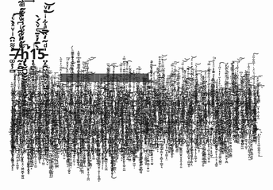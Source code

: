 # ̵̛͚͙̹̻ͯ͌̈̑ͥͮͯ̀ͨ͘͡ͅ7̵̰͓̭̳̫̪ͨͩ̓̊̑ͥ͆ͮ̽ͤ́ͦ̃ͤͦ͛͑̚̚͢͢͞h̡̢̛̬̪̮̮̬͖͚̜̗̰̙̹͖̠͈͖͌̋̒ͮͦ́̾̽̇̐̃ͩ͑͊ͯ̚̚1̣̜̪̞̳͔͙̇̀̅̓̽̄ͨͮ̀́̀͟͜5̵̵̤̦̯͖͔͇͕͔̤̱̖̟̙͖̫̜̣̍ͩ͂̒̏̅ͣ͋ͥͦͮ̕͜͝
>G̸̡͉̙̫̻̺̝͉̣̩͕͍̓͑̈̒̆̀ͅlitchr̸ - █̿̿̿̿̿̿̿̿̿█̿̿̿̿̿̿̿̿█̿̿̿̿̿̿̿█̿̿̿̿̿̿█̿̿̿̿̿█̿̿̿̿█̿̿̿█̿̿█̿█͇█͇͇█͇͇͇█͇͇͇͇█͇͇͇͇͇█͇͇͇͇͇͇█͇͇͇͇͇͇͇█͇͇͇͇͇͇͇͇█͇͇͇͇͇͇͇͇͇


K̷̢̦͔̣̲͕̟̜̬̘͎̟̍̔ͧͦͩ͊ͩͪ̈̃̕͡ͅͅ@̴̨͔̠͍̣̮̙̲̝̥̋ͫ͑̔̉͆̆̃̄͂̑̕n̵̳̗͖̥̹͉̜͕̻͓̠̜͋̈̅̄͐͐ͮ̑̿̀ ̨̛̱͈̣͚̫̳̦̭̭͇̲͓͔̙͆͗̂̅ͫ̓̇̄ͤ͆̄͛ͮ͐͘͜͞ͅͅv̶̸̢̳̳̪͔͈̬̆̈ͮ̌̀̓̓̈́ͥ̏ͫ͒͗̚ͅ1̴̶͇̯̼̲̩̘͔͖͔͗̑̓̃͑̐́͆̊̉͆́ͧ̃͢3̶̨̡̲̘̖̝̥̣͖̤̰̖̗̭̎̓̒̆͋ͯ̋̆͠ͅw̶̨̥̤͕̤̩̦ͧͨ͛̽̄́͆ͥͤ͠ ̵̴̲͍̙̪̞̠͎̩ͦ͌͊͐́͌̉̎̄̓͝ŗ̸̡͚̘͚͈ͩ͆̆ͦ͒̍3̹̠͕͈͙͎̘̠ͮ̾̿͛ͤ͗͒ͫ́͞ͅ5̶̥͔̞̭̤̜̥̺̻̲̭̭͉̘̬̂ͥ̿ͦͥ͛̽͋͢u̸̧̳͈͈̪̣̠͈̍́̔͑̒ͥ͊̽͆͊̓̈̊̑ͧ̓̊̋̀͟͢|̨̥͈̙͇͌ͨ̇̉̀̒̆̊ͯͬͫ̄̌ͣ̽̂̐ͪ̕͞7̨̘̖̮̥̪̈́̾̒͑̄͋ͨ̂͒̀ͣ͆̊̓̚͘͝z̸̨̝̯͚̻̈͗ͯ͒͗ͮ̓̊̇̍ ̧̧͖͉̯̖̬̫͈̦͕̖̱̰̩͚̦̦̖̔̆ͯ̾ͯ̚͜͡d̢͙̗̳̤͎͔̹̱͍͔̺͎̒̿̎̉̍ͦͤͧͨ͠ͅ0̵̷͖̯͓͎̝̪̹̫̮͈̮̼̩̇ͪͣ͛̇̓͛͗ͣ͐̍̒́͂͗̏͂̕͘͜,̸̴͎̬̮̆̏ͮ̐ͮ̈ͤͫ̓̽͑ͪ̅͋͌́̕ ̸̜͓͙͇̥͉̗͉͒̂̊̓ͩ̈́ͦ̓͋ͭ͊̂̓̆́͢͞͝͠ͅW̢̨ͭ̒̔̋͏̯̤͎̣̜͇̯ͅh̷̰͍̰͉̘̯̳̥̥̼͔͔̤͈̰̩͆̓̃̈́̃̕1͎̭̗͉̗͕̥̯̰̭̼̘̃ͯ̇ͣ́͜͡Ç̛̥̻̲̺̝̹̮̗̙̼̱̬͒͆̆̚͟͞h̿ͬ̋̍̄̇̈́ͬ͑͋̐ͬ̌̅͏̱̝̗̫̫̭̥̩̤̮̝̭͙̯̞̥͜ ̸̡̬̪̗̗̣͖̯͖̣̹̹̣̰̋ͯ̏ͯͯͣ̇ͤ͐̚ͅ|̡̠̩̣̠̤̦̼͖̬̗̫̻̹̫͓ͤ̂ͬ͆͋ͯ̍̃̀͝2ͣͦ̂ͫ̿͛̓͊̍ͭ̽̆̽̿͝͡҉̸̵̤̻͇̹͉͚͓͚̙̱͚̰̬̲1̶̷̷̖͍͖͓̩̠̦͚͕͐̎̎̌̓ͪ̆̅̔̀̆͌͊ͥͩ̈̈̿ͯg̱̰̰̫͓̩̘͙̝͊̒̍ͮ̿ͨ̃ͧ͆̾̃̈͋ͩ̄̀̚͡h̡̘̺͖̤͍̰̟̠̮͖̼̐̿̃ͮ̂ͮ̽̎̿ͪ̓́͜͟7̝͙̦̤̘̬͎̖̥̳̤̱̤̹̰͕̫̪͓ͯͩͪ̒̈̍̑͂ͥ̂ͥ͘͠ ͆͗̏̍̈́̃ͫ̔ͥ̃ͦͣ̚҉̷̝̩̱͔̟̜̤̟̺̳̩̹̝̖̯̮͎͖͜(̶̸̬̼͓̗͉̥̻͔͔̝̮͕̗͖͔̣͊̎̏ͣͅ4̴̿͒̈́͊̏̅͆ͨ͏̷̝̞̺̫̯͈̖͙̖̥(̵̺͈̲̯͔̬̤̰ͥ̆̓ͮ͆͋͋̌̽͘͟͜͡]̶̛̝̥̤̮̳͔̹͉͖͚͎̬̺̘̔̏̍͌-̶̢̟͔̣̞͓̤ͮͪͫ̊͛̏̓ͨ̈́͊̋̉̂̈ͦ͊̚̕͢[̛̼̘̺̗̤̦̖̭̣̤͔̰͔̳̝̱̩ͩ̐̅ͣ̓̈́ͮ͑̊͡3̵̧̥̝̯̯͓̌̉̎̔͂̏̐͂̾̋͒̈͌͂̚̚͟z̶̨̮̜̲̦͍͕͔̘ͧ̈́ͧ͋̏͋͐̂̽̿́́͂̊̃̐͒͊͢͜ ̨̛͕͚͔͓͖̌̉̉͂ͪ̉͛̂̾ͬ̏̅͂̿ͫͪ͒ͧ͜͝j̢̥̲͓̥͇̫̱͂ͥ̋̾̆̐̈́̃̌͗ͣ͘o̸̪͈̫̭̹̳̪ͧ̃ͧ̏̊̃ͩ͜͠ǫ̪͔̰̥̠̖̺̤̘ͪͧ̽̑͋̑͗̇͂ͦ͟ ̧͔̖̲̭̤̥̜͇̰͖̗̬̰̠͉̘̥̬̎̐̐ͥ̂͊ͦ͐̾̆ͧ̅ͮ̀|̶̧̗̲̩̹̭̲̪͚̤̺̭̗̒ͣ̇̑̉͌̇̿͋͋͑́̚͝7̢̨̠̲̼̝̝̠̟̖͍̹̭̯͎͐͂̊̌̌ͥͭ͒̇͗̔̀͊ͥ̏ͧ͝͝.̷̿̐ͦͧ̎̋̒͂͂ͣ͂͂̚҉̞͎̲̟͍͙͎̲̹̜ ̴̡͖̹̙̘̙͂ͣͪ̾ͧ̽͠͠I͈͚͖͍͔̤̦̠̟͍͍͖͙̲͉͎͕̪̣̿̽̑́ͨͦͧͣͧͣ̿̚͢͝N̸͓̬͔̳̻̬͕̺̟̳̣̗ͨ̈́̈ͯ͑̂̃̒͋̂ͤ̏̓͛ͯͣ́͝ ̢̖̟̳̳̣ͩͣ̓́̐ͥ̈́̽ͣ͒ͧ́̀͢͝Ļ̸̦̫̼̭̀ͣ̑̐̋̄̏̑ͯ̀̚͞1̵̲͇̤ͩͯ̾̿͋̾͛͘n̤͍̲̦͔̮̺̖̯͓͍̦͙͈̱ͪ̆̿ͨͮͤ̈́ͦ̒͡͞k̴̨̙̫͙̝̪̺̭͇̙̰̗͚͚͔̜̥̓̈͗̃ͨͣ͗͂͒͂̐̄̌͗̿́͘͞ ̰͖̱̮͙̝̣̫̍ͬ͊̅ͦ̀͆̐͗ͩ̎̾̔ͦͣ̀͋ͦ̕͘@͇̜̗̦̯̮̝̦͇͉͒̌́ͧ͒̒̔̆ͭ̓͗ͮ̋͑́͘͡ͅn̸̷̨̨̨̗̩͇̻̝̜̜͓̺͒̅ͥ̇3̵̛͇͖̼̰̝͓͕͓̦͕̼͕́̽̄ͯ͌̌̑̉ͧ̐͊̑̔̐̓ͮ̕̕ͅͅ3̴̵̡͓̺̺͇̠̲̐̂̅ͦ͆ͣ̓ͫ͆ͭͭ̏͋̔͊̚ ̒ͣͦ͛̌̇̉̈́ͪ̃̈́̅͑̎ͬ͊̚͞͏̗̭̹͙̤̬̻̹̻̙͓͈͇̖̦͈ͅ5̢̛̥̳͕͓̰̻̮̠̹̳̤̰̰̜̼̆̍̓̌͐̏ͤͣ̽̋ͥ̒̍̆̾̇ͩ̕͝͠3̛̩͉̲̮̻̻͖̟͉̿̓̑ͤ͌͊͆ͪͦ͆͜3̵̢̗̞͉͍̻̥͎͍̋̒̏͒̒̀ͯ̑̄̋͐͂̀,̧̯̰͖͈̥̜͉̞͖͔̬̜̰̩̓̑̍̔̆̉̑̀̑̀ ̶̢͔̳̪͎͈̰̟̿̍̈́ͪ̓̒̊͌͂̈̈́̋̾̚̚͢͞ͅa̯̣̟̟̻̜̭̘̙̤̪̦̼̪̖̘̥̙̐̈̃̀͘͘͜͟ͅL̴̵̡͇͚̼̘̩̮̟̼͎͇̰̘̘̭̪̜̹͐́̌̀̂ͧ͒͗ͭͪ̈́ͥͭ̅̎͋͂ͣ͠L̘̬̳̳̾͂͂̆̌ͤ̆͒͞͞ ̮̩̣̝̯̩͙̱͈̭͉͇̲̲̗͚̖̝̍ͦ͐͋͆̆ͪ͋̃̀͘͜ͅb̸̛̬͎̺̲͎͚̱̘͇̥̹͖͇͓̭͙͑͂̾̔̽̔̓̎̀ͮͣ̾̐ͥ̀̚̕͟|̶̨͛̎͆̌͂̾ͣͦ͘҉̠̙͓̻̬͖͎̬̰̞̻̩̺͇0̛͋ͪ̊ͬ̓̑ͣ͌̊̚̕͜͏̩͕̙̝0̡͚̱̟̦̩̪̗̘͉̺̼͈̫ͨ͊̽̇͒ͨͫͪ̃̊̿̂̋ͦ͘͜ ̴̖̩͈͓̅͛ͭͤ̽̑̆̑̎̚͘͜v̵͗͒̊̑ͨͣ̀̈́͒̅͐̕͠͏̪̻͖̬̗̝̠v̶̡̨̤̘̝͓̞̜͔͍ͩͩ̊ͨ̓̍͐ͩ̎͒͑ͤ̉ͯͤͭ̈͜͢0̵̛͖̯͚͔̼̫̩̞̏͌̎̐̂̀͐̐̊̃̾̾ͭ̈ͬͫ̒͘͞ȑ̢̋ͤ̎̒ͪͨͧ̑̀̏̿ͧͨ͒̋̒̔̚͡҉͔͔̦̬̖̙̩̞̮̳̱̝̞̟̠͈̦̠̺x̴͖̹̘̹͔̰̝̝̱̮̭̗̖͉̣͚̦ͯͯͭ́͗ͮ͋ͯ͗͑ͫ̓̉̋͝͞ ̏̽͗̓̽ͫͨͫ̊̅ͬ̇̄̎͌̈́̌ͦ͆҉̴͕̼̲̥̫̹̝͇̪̘͜͠p̎̋̉͑͊̑͌̓ͩ͌͒́͏͎͙̘̪̞̪͈͚͖͕̭̺͕̗̩̤̕͞@̷̨͎̠͚̮̙̪̲̱̤̪̪͖͔̩͐̌ͧͥͅR̀͆̐̊͋̊̌́͜͠҉̹̖̞̩̱̬͔̲̠̟̫͘ͅt̡̧̛̞̦̝͓͇͖̳̼̄͌͐͢͞ͅi̵̶̘̭̬͙̻̋́͛̒̄͋ͦ͆ͧ͊̅͋̚͠ç̡̣̪̪̦͚͕̹̫̦͖̝͍͛͊̓̍̄̉̑͊̍͐͝U̶͍͎̳͎̰̺̺̱̳̬͗͌̄̇͘ļ̵̖͓̬̟̞̥͓͕̲̣̘͎̜̰̦̲̤͊̋͌̓ͯͧ͒̚̕͞ͅA͇̤̙̝̐ͮ͊ͣ͂͌̀͌͆͐̅͗̾̈͐́͝Ṛ̢͉̣̺͉͉͇̝̗̖̦̭̤͌ͪ̓ͦ̆͌͗ͬ͑̕̕ ̸̣̲͖͕̭̔̊̆ͪ̑ͫͦͭ̏́̾̎͂ͪ͠͝1̸̸̻̫̞̟̤̦ͪ̔̾͢͞5̂̉́̈͜͏̠̯̬̻.͊ͣͪ̈́͋̿̐̏̀̚͏̮̬̬̻̯̠̼͙̫̯̺̻ ̦̝̘̰̩̪̳͈̻̻̰̜̣ͯ͌̉ͮ̓̑̓͂ͯ͋̌̊͘͜͜͢0̼̙̰̝̘̬͇͕̬͙̫̩̤̗̬͎͑ͫͥ̒̉̐̽̂͟͝ͅn̶̨̢̧̡͚̘͙̬̞͚̤̱̟̞͍̬̟̦ͦ̽͂ͣ͒̂̇ ̸̰̲̯͓̠̃ͤ̒ͮ͑͋̉̉̇͊̽̈́̈̋ͥ̄̌̌͐͡͞͞(̡̢̲͔̬̙̯̺͇̰͈̜͇̠͈̭̮ͩ͛͌̇̔ͬ͒̔̅ͬ̋̿̿͑̑ͦ́̚͘͠ͅͅͅ1̵̧̧̠̱͓͉̠̫̦͉̩͍̘͈̝͍͔̿ͧͬ̄̓̃̿͂͗ͣ͗̚f̨̡̯̦̦̞͉̲̰̤͓̙̖̗͉̣͙̝̪͚͗̄̃̊͑̎͗̚̕͡ ͗̋̑ͬͤ͂͆̐̄͏҉̶̖̝͍̗͖̩̫̲̞͚̱p̜̰̞͖̘̥̬̲̟͇̩̙̠̩̖̜̞̗̄̐̃͂̄ͣ̿̿ͨͪͬ͠ͅ4̴̩͇̗̩͉̘̱̱͓̙̺̦̥̹͈͚͒ͤ͊ͬͤͩ͑ͫ̓̉ͧ̑ͫͮ̓̑́̕ͅ9̸̧̨̳̬̥̻̹͈͊̊ͦ̓̋ͨ̇̌̊ͯ̃̇̌̃̈́ͪ́3ͣ̾̈́͑̂̀̅̄̋ͩ̀͘͏̪̙̬͍̙̭͖ ̵̵̵̮̯̞̮͈̲̲͉̼̈́ͭ͑͐̔́5͎̩̦̣͓͍̬̱͙̦̞͍̱̊ͫ̌̌͑͛̍́͋̌̊̌ͦͩ̀͟ͅͅ3̵̸̵̸̗̲̞̘͇̝̖̖͈͍͙͓̱͚̮̬̳̻̒̽̐ͮͦͣͤ̈́ͬ̚̕ͅ4̨̗͍̻͍̈́́ͩ͊̎̂̿̾̿̃ͩ̈͋͌̀̒̃͂͜͢͜|̸̨̳̮̭̞̯̱̺̘̥͚͈ͮͮ͐ͦ̃̎͋͘2̴̸ͮͦ̿͛̉ͣ̅̋̑ͮͣͮ͂ͫ͟҉̞̬͍͍͈̠̤̗̭̝̗c̴̶̸̨̘̪̜̹͍ͧ̅̅̎̿͋̎̎̑͂̈́ͬ͒ḩ̶̵̙̼̫̣͕̮̲̯ͯ̋̒̏ͫ́͂͌ͦͬ̈́̽̎̀ ̸̢̧͙̩̖͇͉̖͕̞̗̖͎̹̪̻̟̖͎̊̊͆̇͒̑̂̔͑ͪͣͫͧ̋̕3̧̮̪̜̩̰̯̹̹̘͖̘͚ͪͦ̈̈́̉̌ͧ̿̾͊̓̏͌̃̋͑ͮ̿͠͠n̢̤͕̦͕̟̦̯̣͚̯͈̺̹͔͈̼͉̗̔̒̌̏̈̉͆ͪͦ̒̏ͪͭ͆ͯ͢͢͡4̶̯̼̟͚͈̯̭̟̺͐̊͐̄͞ͅḃ̒̌̚͏͇̟̝̬̰̙̯̩̩̹͔͜͟|̥͈̰͕͓̘͙̣̤̤̟̦̭̹͒̾͆ͯ̏ͥ̈́̔̅͂͘͝3̴̧̨̯̪̼͊ͫ͛ͮͯ͂̉ͭ̍͂͋ͦͬ̔̓̇͋͘͢ͅd̶̨̟͉͍̗̦̘̥̅̿ͮ̎͒̉̌́̚ͅ,̱͍̪̪̹̳͔̃̾̔̑ͣ͂̇̆͑ͨ̐́̕͢͟.̧͇̪̘̩̙͍̻͇̤̥̞̓̍̾ͯ̑̀ͧ͗̔͐ͫ͑̈́̂͛́͝ͅ ̴̢͉͕̗̹͚̩̗̟ͯͩͧ̈́ͪ̀͜͢͞ͅC̸͓̦̻̱͕̫̯͖̻͓̰̐̉̃̓ͫ̆̌̃͗ͦ͆͘ͅ4̀͐ͩͯͫ͠͏̧̘̗̮̖̬̗̙̤͍̟̮͈͜n̎̃ͬ̈͒̉̌ͣͦ̒̒́̎͐ͥ̿̓҉̧̼̯̻̹͖͇̯̼̕͘ ̵̡̿͆ͤͧͪ́̈́̓̈ͣ͏̟͔͕̘̯̝̲̥͖̺͈͎̜͙͍͘p̝̝̰̳̠̥̭̖̟̫̰̙̠̟͎̗̳̏͂ͥ͑̔̓͞͠4̰̫̫̘̘͕̤͙͔̠ͫ͂̓ͣ̈̎̍̓̍̀͠g̡̃ͥ̾͗̊͐ͫ̄̊̐͊̓͌̏͗̃̀̀̈́҉̶͏̜̭̙̻̥͔̺̳͙̲͎̟̼̭̤3̸̷̧͖̫̻̝͓̥͖͙͍͔̤͚̫̟͚͆͑̆̃̃̿̊̒͆̅ͩ́ ̧̌̀̂̀̆̏ͫ͆͊͋̂̆́ͤ̿ͥͬ̈́͏̩͓̮̙̳͎̜̮̣̤̟̹ͅͅr̸̶͉͖͖̝̣͓̲͍̦͍͈̥͇̭̎͛͐̿̐̑ͭͪ͟͜͢3̷̨̙͖̠̪͖̹͇͙̙̲̭͚͉̙̖ͩ̋ͩͭͧ̏͗̓̆̄̃ͬ͛͟ͅ5̴̢̛̳͎̖̫̝̾͐ͤ̾͑ͬ̒͑͒́́͂ͧ̊ͬ̎u̷̪̬̲͎̳͉̮̣͎̰͉̞̝̩ͮͤ́̌̾̉̑͋ͮͧͮ͟͞͠͠|̶̢̥̪̻̙͓̝̝̠̟̗̖͉͍̞̭̬ͥ̍ͧ̐̓̋ͫͣ͟7̺͙̹̝̤̩̮͔̰͂̐̉́͛̓́ͥ̐ͮ̕͟͢ͅ ͓͉̬͙͆ͨͣͥ̇͊ͫͣ̿̿̑̚̚̕@̶̡̣͖͙̺͈̤̹̹̦͆͐ͯͤ̿̂͑̈́͂̆̏̔̌̚̕̕͟$̵̶͈͎͓͓̻̮͙͈̙ͩ̾̌̅̎͋̊͗ͪ́́,̸̵̱̝͓̞̤̜̩̺͙̝ͦ̿̄̍̍̕ ͯͥ͗ͮ̽ͩ̄ͮ͌̂̃ͫ̄̔͏̩̺̤͈̝̟̰͎̙̻̘̜͕͍͔͜͝ḩ̫̺̩̞̀̈ͦ̈ͩ́̂̅͌̓͛͆̅̇͆ͫ̀̚͞͝4̴̩̼̼̙͊̒̍͒̕͢Ḑ̦͇̦̘̩̥̫̭̩͍͉̃̐̇ͮ̉ͥͨ͋̋̑ͣ̍ͫͤͯ̀ ̝̪̭͔̤̫̬̾͒̈́ͩ̍͋͂́̀ͬ̒̒ͧ̓ͬͭ̊͝͞ͅͅF̶ͣͨ͑̐ͭͥ̌̽̿҉̡̛̪̥͓͈̲͕͔̜̼̻̜͙͖̥͔1̴̸̧̧̛̱̲̙͎̮̬͈͕̲̪̲̫͙̹͍͇̹̑̌̓̿ͅͅN̈́ͥ͋ͮ̇ͦ̊̿̓̀̽̆̅҉҉͓̠̮̣̪̤̙͕̪͎̹͉̦̜̳̰͜ͅD͛ͬ͗̉͏̛̤̼̯̦̼̙̱̱̦̺̥̮̻ ̦͇̝̾͑̅͋̾̿̔̈́͞͝͠f̶̡̭̩̲̥̯̪̻͒͌ͮ̀ͦ̅ͫ̿̈͆1̵̢̛̯̹̖̭̪̭̮ͥͥ̅ͥ͛͌ͣ̊̾ͧ̀|͉̠̹̠̬͚̰̜̫̜̩̜̤̖͚͇̖̲͊͊̋ͭ̔̊̊ͦ͌̌̏̎́̚̕͠3ͩ͗̓̓̈ͪͪ̉̀́҉҉̨̗̪͓̠̣͖ͅz̶̨̡̭͉͕ͭ̑̿̃̓ͬ̍̽̔̓̀ͧ͋̄ͅ ͣͣ̓͐̉̈́͒̉ͬ̋̈́ͯ̄̽̍ͧͪ̀͏̳͇̫̰̟̭̖̳͕͖͔̯̜͙̻́ͅ@̸̨̢̗̮̰̝͓͕͈̗̩̝ͪ̃̌̍ͬ̈ͬͩͨͥ̂͛̀́̋ͦ͜͟$ͥ̈͂̇̔̈́͆ͦ̆̿ͨͭ̂͌̔͘͏̶̛̯͖̠̰̳̼͙͓̲͙̪̰͎̦͕͓̩,̴̧͕͎͉̙̞̙̅ͭ̍̀͆ͥ͒̚͘ ͪ́ͯ̿̊ͤ̊ͬ͐ͩ͏̰̩͙̗͕͔͔̀͡ͅ1̧͕̫̫̣̙̱͈͈͕̮̻̺͇̬͕͇̠͍ͩ̓̏͑̆͗̂ͫ̌̈́͂ͥ̽̾̚̕͢͞ͅi̫̖͈̘̻̣͔̘̫̖̲ͬͬͨͦ̑ͪ̅́N̶̷̵̹̝͈̟̭̠̲̠͚͇̙͔̪̠ͮͭ̍̑̋̚ͅx̷̨̗̰̞̙͎̞̮̹̪̜͚̌ͮ̉ͦͬ̀ͅ ̡̨̛̣̘͇̯̭̯̯̘̝͓͉̫̗͓͎̼̽̂̀̇̅̎̽̏͐̿ͪ̑̂̿͒͢͝q̶̴̧̢̡͓̙̰̝͍̹͚̝̤̼͔̿͒ͦ̇ͬ̋̍̚u̸̶̢̬̖̹̭̫̲̞̰̍̅ͮ̆ͤͭͭ̔́̋ͯ̽̀ͩ̓͊́͊͟͞3̵̡̢̖̘̠̗̘͙̖̬̎ͮ̆͆̋͑ͮͣ̓̍͆̓̂ͩ̎̋͆̒ͯ͟r̴̛͔̤͕͕͉̰͓̫ͥ̄̔̒ͭ́̋ͭͮ̿ͩͯ͊̄̎̐̚̚͜͝ͅͅy̧̰͚͈̺͙͈̗̬̼̖̓͋̆ͯ͞ ̼̩̱͔̤̫̮͍̝̤̾ͬͪ̉̂̎̂͂̓͒̅ͩͦͩ̚͜7̷̤̮̩̦͚͙͉̤͇͍͖̱͈̯̜̜̬͎̠̈́̿̾̏͌̐̑͜͜3͚͚̟̫̯̠͔̜̻̥͉͔̙͉͈̑͂̾̀͗͜͡ḧ́̓͋̒̏̎̑̌͠͏̭̹̝̩̱̗͎͓ ̴̐͐ͦͨ̆̽̐̀͏̶̥̞̩̠̣0̡̻̻̣̩͍̤͉̬͙̜̫̔̾ͫ̓̿́n̿͂ͮͯͧͧ͝҉̲̪͖̲̜̖̟̻̹̳͙̠̩̫.̵̷̵̢͔̹̭͍̜̥̭̭̥͇͈̖̈ͣ͒̈̊̐̏͐ͦ̋͗ͥ̅̈́͗̽͛̃
̢̛͈̤̥̳̭̙̻̘͎̞͚͉̙̟̲̦͔̟ͭ̋ͥ̑
̶̝͈͇̮̫̝͍̱̣̼̳̲̱̯ͥ̌̔ͥ̒͊̀ͭ͡ͅU̾͑̍̽̓̋͛ͣͪ͛̿̾ͮ̾͂̚͏҉̦̰̻̘͇̭͕̖̣ͅ5̸̢̯̗̺̤̓̂̐ͯ͂̂̇̌̈ͩ̈̓͆ͯ̉̎̓̂ͅ ̓̄̽ͫͦ̆ͫͩ͗ͤͨ́͏̨̫̲̬͙̤̯͍̺̹̹Ḩ̴̼͎̟̪̳̗̣̩̻̙̻̜̻͉̥͗̾̑̂̿̈́ͧ̚̕͡È̸̡̠̳̮͇ͯͮ͑̽̒̔̂͆ͨ̾̾̚̚Ļ̶̸̷͙͕͍̪̰̹͎̖͙̠͇̱̪͙͇͆͋̇̐͗͆͞p̭̪͓̻͕̙̲͓̯͖̭͍̓̃ͧ̓̏̊̈́ͯͧͩͨ͗̈́̕ͅ ̵̵͙̲̮̥̟̭͗ͭ͑̽̍ͥ̃͛͂F̨̯̭̰͖̜͇͎͈̤̥̥̬͋́̆̃̆ͪ̄͗ͩͨ̎́ͪ̆̌̿̑́1̷̲̼̠̻̫̮̹̜̜̠̣̤̎ͬͪ̔̆̎̓ͨ̈̋ͪ͗̏ͦͥ͞N̗̮͓͉̪̫̯͕̻̦̥̍ͧ̑̾̌ͪ͒͋̈ͨ̓̇ͧ̊͂́̚͘͠D̡̢̰̫̫̱̑͒̓ͫ͋ͪͤ̃̔̊ͪ̽̽ ͪ̈ͫ͗̌ͣ̉̽ͤ́ͨ͠͏̷̵̞͇̬̦̱͡ͅ|̶̨̛͇̫̰̦̳̣͈̝̇͛̿ͭ̃ͧͪͥ͋̆ͪͅͅ-̡̛̮͓͇̤̪͈̎ͥͥ̄̎̄̃͛̀͡͠|̷̻̬̦̰̪͇͎͈͔̟̙͖̯̣̀̾̾̑͊̊̐̍̌ͪ̓̾͋̐̔̑̆̊̕@ͦͪ͗͂̏̐́ͣ̋ͣ̀̄͑͌̆ͥ̂́͏̡͍̼͖̼̲̰̱̰̪̝̤͎͎̩͇̠͘v̨̢̥͈͛͆ͩ̏̒ͫ͋͌ͦ̂̒͑̓ͭ̕ͅͅ3̈͂̀̈́͏̡̙̭͖̦̠͇̱̞̙̗͓͇̜͉͔͎̤͢͢͟ͅ ̵̢̟̖̬̩͕̤̳̩̯͓͈͈͓̲͈ͫ̎̂̋̏͂ͫ́̔ͨͧ̒̚̕͟͡ͅj̵̡̢͍͎͈̣̟͖̻̞̈̋̑̎̇͋̇̐̄̔̆̋͟͝ͅo̢͆̂̾͗ͫ͌̈́̈́͒͑̚͠҉̨̼͍̩͈̯͇̬̻͉̼̟̗̥͍͔̘͎o̡̼̼͍͖̺̺͍̩̘̮̱̳̽̽̒̂̅ͦ̅̈̐́̆ͬ͌́̚̕,̶̸̜̻̯̹̗̗̳̪̝̜̣̞̖̝͇̭͓̎ͫ̄ͥ̐̇̎̑̔ͮ̏̂̓͡͞ ̛͓̝͇͍͇̰͎̖͉̘̗͔͖͇̝̞̰̻̇̂̆̇̍́͠ȗ̶̧͓͓̗̮̠̩̘̠̟ͦͬ̓̌ͣ̊ͬ͆ͭ̄ͫͥ͟͠5̢͕͇̳̳̞̰̻̤̘̺̠͖̱͎̙̾͗̽ͤ̔ͥ̄͆̏͐͋ͣ̏ͧ̉̿̇͒͡ͅ ̸͊ͣͧ̈́ͥ̆̈́̀͜͝͏̵͇̰̳͙͉̲͉͈͉̟̼̜̖̝̜̣9ͦ͆ͫ͛̄͊̒̎̒ͫͣ̄̔ͬ̅͏̱̹͇͇̳̯̺͈̭͍̣͈̻̘̕3̧̄̋ͣ҉̵̗̝̜͇̹̣͓͉̟̖̼̹̘̪͎͎̗̺̕͠t̨̛̮͇͇̲̞͉̻̱̻̥͕̦̭̹̻͙̅ͭ̏ͣͬ́͢ͅ ̷̡̨̮͕͍̺̮̜̟̗̼͇̲̪͓̥̘͙̼̙̓̐̒̀͋ͬͧ̇ͧ́͝k̸̠͕͕͕̭̪̭̺͖̮̬̳̤̪̱̳̳ͯͪ̑̆̋̄̽̽ͭ̍͑ͪ̈̚n̵͎͉̳̲͈̬̟̅ͨ̃̑͞0̸̼͖̬͔̗͓̺͙̼̟̩̤̦̺͗ͯ͛̓ͬ̿̈́̌̊͂͛͝ͅẁ̨̛̜̘̯͍͎̻̦̓ͧ͋̎̒͢͟ ̸̧̢̧̮͓̹͎̟̦̲̙͖͕̦̫̳̬̟̲͎̜̹͑͆̂̇͑̉̓̏ͪ̽͐ͬ̎̀̚4̶̴̢͕̞̺̲̙̮͖̥͈̠̜̤̺͂̈́ͦ̈́̅̀ͥ͝|̶̶̧̙̳͕̺̜͇̮̰̖̦̜̻͕̤̻̫̞͙̔ͬ̓̽͗͊̌͆ͨͬͯ\̡̫̤͚̉͋̌̀͢ͅ|̐ͦ̇ͤ̆̌̊͌̏̉͒̅͋̑͏̧̻̣̟̘͙̬͍͙̥̳̫̘̫̪d̶̴̗̝̜̬͎̮̦̜͓͔̰͔̻͇̠̖̬̗̤ͩ͒̾̇̀́ ̶̪̹͎͍͖̟̣͖̪̹͉̣̪̳̣ͩͫ͆̈́̈́̐́̐̂͋ͭ͑ͦ̍ͯ͂ͩͩ̀͜5̶̃ͭͬ͋̆̈́̑̏ͫ̓͟͠͝҉̭̖͓̭̮̱̞͔̻͎̤̮̗̯̠͎͍I̡̽ͤ̍̈́̊ͥ̐̒͆̾͒̅ͫ̒ͥ̽͂͏̶̡̳̗̲̣ṯ̢̛̖̘̣̣͚͈̬͓̼̺̰̆́̔ͣ̑ͧ̓̿̆ͯ̌̀̎ͭ̓ͥ̀̀̚ͅ3̨̧͍̫̭̳̦̝̪̝̹̹̹̥͓͙̜̀͛ͭ̈́ͭ̃̈́͆̍̍̆̅̓ͪͫ̊̍͆͘͜͡5̨̧̢̝̣̜͍̜̪̭̬̞̩̊͊͐͑̓̔̒ͦ̃͗ͩ́͋ͨ̀ͯ̀͝.̡̡̪̮̯̼̭̜̣̯ͤ̋ͮ̆̔̂ͥͬ͆̽ͧͤ̈́̄ ̴̧̧̫̩̪͉͖̣̦͔̞̈ͣͥ͊̽ͯ̍̇ͪͣ̉͌̀̌̚̕͟D̢̢̟͖͙̲͎̩͈̝̙̟͍̺̹̗͉̳͙͔̽̉̾͊ͥ̔ͨ̐ͧ̾̑́̀͢4̢͓̲͎͓̦̺̩̣̬͎̖̣͕̪̞̃ͩ̊ͯ̒̂̂̈́͋̌̔͠͠͠ͅ ͎̺͖͙̲̼͉̱͙̪̭̺̦̣̦͔͕ͪͭͪ̓ͯ̍̀͜͠͝(̵̢̀̈́̈̆̒̌́̀͏̯̜̤̗̥̗̲1̸̬̻̮̜̫̦͍̜̥̩̂̅̒͌ͬͣ́͜f̓̔̃̒ͪ̾͆̐̿̄̋ͣ̍̄̃̽̚͏̛͎̗̬͉̠̯̖͚̪͓̪͢ ̶̡̨̢̻̲̻͓̦͓̳͈̻̦̬̭̰͉ͤ̋ͭ͑͆̌̾̅̚͡b̝͕͍̘̠̭̯ͧͣͣͧ͊̕͝|̸̶̛͉̜̥̭̤̲͖͚͙̭̩̓ͣͭ͛͌̎̾̕͟0̨̜̙͉̹̮̥̞̙̳̫̱̜ͯ͊̓ͯͬ̑ͪ̄ͧ̎̀͢0̴̧̳̬͇̪̗̩̣̗̗͙̤͇͕̣͉̏̑͗ͬͤ͌ͤ̏̓̒̐̍̍ͩ͗͜͝ ̵̨̳̭̭͇̙̘̘͚͇̰͚̹̫̉̓̉̎ͯͬͬ͆͐̍ͤͤ͊ͬ́́͜+̴̷̢̫͙͇̥̘̰͔̞̬̱̮̬͓̼̑͒ͯ͊̓ͫ͊͊̽̓̕H̛̎̉̿̌̃̊̈͊̂ͩ̾ͭ̚͏̩͉̰̰̱̤̯͔̺̪͖̜̱@̸̱͖͍͍͚͍̫̺̭͎̮̼̘̱̪̃͂ͨͮͤͥ͌̎ͮ̅̿ͮ̋͆͢T̴̡̞̱̱̠̗͎̯ͩ̿͂̇̉ͩ̀̅̐ͮͣ̅́̚͝ ̡̧̧̲͍̝̲͕͍̼͓̞͇̭͍͙̜̬̳̥͙͐ͬ̈͊ͬͥ͊̅̐͒͘͠5̵̛̺̦̭̣͙̳̘̦͎ͥ̈́͌̔(̠̯̩͈̜͉̭̣͕̯̺̪͈̼͈̻̘̓ͣ̈́̓ͩ͗̂̊͌ͣͭͪ̚͟͢͢͝0̸ͪ̐͛͋̈́̽̅͌̓͑͛ͭ̿̾͏̡̗̙̹̮̯̗͇̫̮̥͈ù̷̶̃ͬ͆̎ͦ̓̋̆̐͆̿͏̷̱͍̤͚̖̦̤͍͍̬͔̺̕7̡̣͖̪̖͍̼̩͎̥̹̙̲͙̞̓͗̂͌ͥ̒̆̃͂̀ş̴̸͍̲̼͈̯͆ͭͣͣ̾ͪ́͠ͅ,̧̙̙̻̖̼̺̼̺́͊ͣ̓̋̎͊̃͌͐̐ͣ́̈́ͣ͋́͘̕͟ͅ ̷̧̱̪̹͎̼̮̻̙̰̗̖̗̯̩̞̃ͩ̀̈́̓͋ͪ̿ͥ͂͋ͤ̇͜ͅͅͅr̡̠̘̦͍̹̥̆͑̇ͣͣ1̵̶͎̰͈̫͕̱̞̩͑ͥ̄̏͆̽̉ͫ͑̆̑͋͠͞ṫ̴̛͈̯̻͖̝̙͈̖ͨͧ̿ͨͪͬ̑ͨ̈̽ͥę̶̵̱̪̤͉̗͐̎̉ͬͧͥͯͩͥ̋͆z̷̦̳͕̖̭̦̬̲̟̅̇ͯ͝ ̨̜̟̖͈͇̗̞͖̬̯̮͔͙͔͗̇̽̇̎͆̅͂̽̊̈́͢͟͡R̸̠͔͎͛͊ͨ͑ͤͯ̿̈͂̃ͧ͂ͦͪͦ̎̚͝e̸̤͖̰̼̙͙̫͉̦̦̯͇̰̠̱͆̆̾̅̆͗̓̄̈͗̈ͭ̅́́̍͋ͮ̈́͜ͅ@̨̛̊̅͊͗̆ͧ͆̄̿̓ͤͥ̋͏̠̜͇͎͚͉̰̗͙̠̲̜͎͝ͅr͎͔̯̜̖̪̩̖̫̯̱̜̲̆ͨ̇̈́͗̎́͡c͋̈͐́ͤ̂ͦ̈ͧͯͣͫ́ͣͥ̐̐͊͘͠͏͚̪̖̥̫̕H͗̉̓ͥ̅̂͗̆͛҉̛͟҉̟̬͉̻͉͚̫͝1ͤ̓̈͌̽̈́ͮ͒͑̚͏̢͖̩͙͍̺́͘ͅN̶̖͍̣̺͙ͬ̆͐ͣ̍ͣͮͧ̌̀ͩ́̉̈ͨͩ͗̍́͢͢͞ģ̾͆ͧ͂̔ͭ͂̽̑ͧ͗ͤ͊ͪ̂͘͏͔͈͙͔̬̞͎̯͎̱̠͓͢͝ ̨̻͚̟̼͎̼̮̪̖͔̘̭̺̞͔̮̅͌̄̃͂͆̏͆ͩ͋̂̑t̎ͯ̏̒͌̇̍̓̃̽͌ͭ̾̇͛̈͘҉̴̵̦̹̙̠͉̭̟̘͇̫̱̩͢ͅ3̙͕̣̳̓̅ͭͦ̎̑̈́͒̏͊͋͒̾͢x̷̧̨̞̪̗̹̖̩͚͎͍̻͙̯͙̭͇͇̀ͤͯͮ͗̆̑̊̃͂̎ͨN̛̜͖̺͈̭͙͇̱̩̞ͤͪ͊̾ͪͬ̓̔ͫ̋ͯ͗́͠͞ͅ0̴̟͚̝̻̮̙̣̤̥͎̱ͫ͋̄ͥ̋̅̈́͐̉͆͗ͦ̀̐́̚͟͠ͅl̷̷̠̮͇̘̠͍̮̪̲̘̙̰̭ͫͤͭͥͣͮ́̂̅̐̕͞0̧̻̘̹̲̰̗̲͈̘̩̲̗̪̭̰͖̈ͭ͆ͣ̚͜ͅ9͆̿̽̀̔͋̊͐͗͂̈́҉͍͎̗͔̮̻͚̗̠̤̳̘̮̘̫̮̜̕3̛͖͙͔̖͓̱̠̘̓̉̽̔̒̿̀̚ͅ3ͦ̔ͩ͊̽͌̓ͤ̕҉̞̭̥̬̲̟̜̮̬̥͚̕,̞̲̬̼̰͓̜̗̤̳͇̬̯̩̔̓͆̏̽̏ͮͩͧ̔̄͌̈̏̀̽ͣ̀̀̕͟͞ͅͅ ̶ͪ͆ͯ͆҉̬͇͍͚̣̥̜͈͜͢͝y̝̞͉̝̼̮͇̲͔̟̍́̌̔̀̕̕0̢͕͎̣̠̣̭̫͇̜̰̿ͭ̓ͩ͘ ̖͔̹̪̗̖̘͍͖̣̜͔͉̗͔̯͍̭̀̃͋͑̽͛ͣͧͧ̀ͮ͑ͯ͐̎̌̂͑͘͘͜͟͞ň̶̡̬̣͖̟̿ͯ͐̈́̀̂ͫ̈̋0̨̛̪̮͎̙͕̞͕̱̮̜͙͍̣̖̘͚̠̲̍̎̽̋̋͐̏̾͊ͭ̐͝͝n̸̡̦͍͚̹̺͔̰̪̪͇̟̘̼̫ͫͧ́ͯ͗ͤ͋̈́̇ͯͬ̊̊̇.̴̵̸̠͙̣̬̗͕̱̇̌͛͑̽̓ͨ̆̀̽̑ͪ͘͠ͅ ̖̮̩͉̪̩̐̇ͭͨ̀́́̕P̸̧̤̭̖̬͖͚̞͖̖͖̣̝͚̦͙̓̔ͥͦ̅͐ͨͪ͐ͨ͋̂̄ͬ̏̔͒̔͑͟͟4̨͓̮͙̫͕̠̮̩̦͇͖͍̭̩̇ͤ͐̓ͫ̋̇͌̑́ͮ̑̔̒ͮ̾̚͢͢͝ḡ̢̲̭̜̭̩̠̣̭̰̞͎͕̩̰̾̍̐̇̈́͌̅̃̑̒̇̆́̀͘͡3ͮ̓͐ͮ҉̴̵̜͕̯͕̞̥͙̳͈̰̖́͡ ̢̉̓̊͂ͭ̋͌ͣ̎ͤͩ͟͞͏͕̳̥̥̘̯͉̠̻̠m͚̦̘̠̟̮̩ͪͣ̓̐̊͑̊ͬ̐̄ͬ́ͩ̓́͢͜0̧̡̘͙̺͇̝͖͎̮̦̪̩͎̠̇̎̏̀ͬ̓̏|̨̡̛̥̭͓̜͇̬̯̫̹͇͕̱̣̙ͦ̂̈́͆ͩ͗ͮ̾ͭ̾̿͋͋ͪ̏̀̄̚̕ͅ2̶̡̤͉͓̰̲͇ͣ͊̽ͫ̉̾̆ͭ͐̅͑̀̚͢͞3̵̿ͯ̋ͣ̓͋̿̈ͯ̏̎͌ͫͧ͑ͣͥͥ̇҉͏͔̭̼͇ ̄ͯ̎ͪ͊́҉̴̛̱̫̭̱̱͙̲͓̖̟̼̯̝̖h̵̷͎̹̰̝̼̭̲̪̖͈͎̦̮̽̽ͦ̄̋̊̓̂̃̀̓̿̂̕͜1̶̴̡͙̖̜͚̗̗̻̮̜̻̬͍̘ͯ͋ͮͯ̏ͨ͒g̴̢͒ͯ̽̉͆͑ͤ̅ͪͮͯ͠͏̱̺͉̜̦͍͓̫h̸̡ͥͭ̈́̀̈́ͪ̈̽ͦ́͝҉̲̱̠̼͖̻͚̬͙͔͈̺̣̗͍l̸̷͖̹̹͖̥̱̰̗̦̠͚ͯͬ͌̏͗̏̊̆ͥ̑̐͛̅̃ͤ̋̂͌͢1̷͉̖̞̠̗̮͓̬͇̩̦̥͎̙̖̺̟̼̾̉͋̑͒̐̕͟g̷̢̱͔̼̱͙͎̱̝̲̣ͯͥ̍͒̄̓̿̒͊ͩ͌͒̂̌̓̀͡h̨̛̘̖̟̪͔̗͙̹̹̲̱̳͍͎ͤ̂ͬ͛ͨ̎ͣͣ̄ͤͮ͋ͭ͂̊̈ͣ̍̎͘͢͜7̱̫̻̘̠̞̰͇̞̤̺̮̥̬̐̾̆͊̿̈̄̽ͫ͋͑̀ͥ̍ͯ̀3̘̣͎̮̠̬̘͗̑ͮͣ̿ͮ̿ͭ͛̿̐͐͂͌́͝ͅd̢̢͚̱̤͕͓̦̖̬̙̻̠̫͉͎̤̙͋̌́ͦ̅̊ͣ̇̐̌ͣͫ͗̍ͥ̚̚ͅͅ ̷̸̙͔͕̮̰̬͈͈͉͖̝̣̰͇͛̒ͬ̿̿̇͊ͬ̅͋́͒̿̑͆ͣ̓͐́̚͠i̵̛͕̺̼̬̩̗̲̦̠̔̒̈́̏̔́̚͢͝N̷̵̡͕͇͉̬̝̦̼̖͖̰̖̪̍̿̓͌̄̍ ̸̡̥͉̙̤̭͙̩̬̩͔͎̯̙̠̮̫̼̄̐̎͂ͥ̈ͪ̋ͫͅͅC̴̷̛͓̻̜̞̣̦̟̯̰̞̈̇ͫ̈́ͪͨ̍͐ͫ͝͠a͙̤͓̮̩͎̬̺̣͚̖̩̖̜̜͕̬ͯͬ̑͗̾̀͝Ň̳̘̳̜̩̮̲ͯͫ̿ͬ͒ͣ̆͑͋̋͒͛̀̚͝.ͩ͂͊̋͊ͣ̀̌͆̊ͯͮ̐̓͆́͆̅̍҉̡͉̲͔͉͠ ̷̹̟͚͓̟̘̝̦̗̖̟͕̘͈͑̀ͩ͊̕͘͠1̵̘̰͍͎̟̞̻͕̱̬̎̀͂̇̊͛̀̀+̷̴̄̾̾̎̌̈ͫ̉ͯͥ̊̓̋ͨ͊ͣ̑̇͏͉̩̯̫̤͇̳̘̯͕̹̪̲̟̰͡ ̒ͮͪ̒̓̚̕͞͏͖̻͍͝k̴̴̴͙̼̗͉̫̲͐̈́̿̂ͮ̽͞4̷̱̖̘͔̦̪̯̣̜̻̬͚̭̄̏̽̽̿̑̀̚N̟̞̺͇̳̖̫̲͉͙̻̬̟̬̭͕̆̅̿͛͂̅̋̾̑̌̽͒͗̽̆ͣ͜͞ṯ̷̭̤̰̦̲͔̭̤͉̊̈́͒ͮ̕ ̢͗̇͋̆̈́̅̒ͦͨ̏͋͛͒̿̐̓҉̫̣̬̯͖̟̞̹p̡͚̭͔͎̍ͥͨ̿ͨ̏̐́͟1̸̶͚͕͈̹͇̱̜̜̊̉ͩ̆̈́͌̏͌͟͞c̸̰͖̦͉̲͓͊ͮ̽̊ͣ̅ͩ̌̂͆̌́̾ͨ͐̎͌͡z̸̧̜̞͙̪̜̹̯̟̯̲̦͍͓͉̙̼ͬ̎̓͂͟͞ͅ!̷̧͕̬̦̙̯͙̦͈͙̥̩̘̦͍͚̜̬̓͛ͬ͋͗ ̓̅͛ͯͦ̔̌̄͆̑̐̍̑̾͋ͮ͞҉͎̹̖̬̹͖̬̞̼͘͢|̸̵̵̡̖̳͔̞̞͇͔͛̈́̑ͯͩ̑͌ͤ̇̐ͧͥ͡-̢̳̪͔̯͉͍͕͔̪̜̻̲̻̜͖͎̇ͪ̈̈͋ͨ͘|̷̧̛̥̱̩͍̏ͣͭ̏ͨͥ͆̆͛ͫ̑ͨ̉͡@͂͂͐͐ͫͤ̓҉̷̹͓̬͎̳͈̦̲v̶̛̬͕̟̣͖̖̤̫̥̦̏͒̿̅̽̇̍ͨͮ̑̎̚ͅͅ3̛̂́͂̀̚͝͏̮̟̟͇̳͍̤͔̹͇͍̱̜ ̴̴̡̹͕̟̝̥͓͕̗̾ͫͧ̋̒̓̅̚̚̕͘N̴̏ͩͤͣ͑̑ͥ̊ͨ̈̿ͮ̄̚҉̱̳̹̥̮̱͎̹̮͙̼̱̘͍̱͎̟o͕̦͚̯̣̰͍̬͍͉̻̪͙͚̳̅̿͑͆͛̃̓̊͋̒͋̀̕͡+̈̅͛́̽̈ͭ̉̄͌̑ͨ̅͆ͤ́̽̄͏̵̤̬̭̥̝̜̥͙̜̙̙̭.̛̱̘̖̱͉̬̯̑̀͒̿̔̀̉ͪ̉ͫ͗͛ͯ̇͋͊̋̀̕͠ ͣͪ͐̇ͬ҉̵̴̩̰̱̹͡D̸̸̨͍͍̤̳̟̻͆̓̈́͌͂̒̐ͬͪͬ̆̿ͩ̉̾ͭ͝0̨̧͕͍̤͇͉̺͉̪̪͇̗̲̙̪̫ͮ̅͌̽̋ͥ̒̑̏̈ͫ̐̊͒̈́̎̐̈́͜͟n̸̸̨̨̧̬̟̞̮̥͉̭̻̞̘͇͍̱̬̅ͪͤ͗̑̎T͗ͤͥ̂ͧ́ͫ҉̢͖͙͎͙̝͖̣̪̭̰̯͉͕͟͞ ̶̱̮̥̫̬͚̗̝͉͓̬͖̒̇ͣ̈̄ͣ̂̄̏ͬͬ̌̚̕͘͢͝r̸̴͉̯̳͉͙̹̤̬̙̣̣͙̜͔̼ͤͦ̇͑ͣ̎ͬ̒ͬͤ̌͛̄̔ͩ̆̀ͬ͡1̖̱̜͎̩̗͈̺͓̼͎̼̀͒ͧ̀ͯ͐̃̆̎̂̅͌͘͡tͭ͒ͮ̉̌̽̍ͪ̓̽̇́͞͏̳̝̦̯̜̻̪͉͇̰̠̦ͅe̮͓̤̼͉̳͎͂͌̒̎̓̈ͣ͛͌ͮ̾̿̑ͬͨͭ̿̀̚̕͟͞ͅz̴̒̐͗͑̾ͩͤ̆̂ͩ̌̂̽̎̉̒҉̡̲͚̮̻̯̮̙͎͔̜̩̹̮̺̪̞͙̞̯ ̢̧͎̺̠͕̖̤̬͙̥͈͇̼͈̲͙̄ͣ͐̄ͥ̀ͥ̽̉̉͗͊͘͝͞ͅd̷̵̛̗͉̟̭̗̠͚͙͖̮͔̖̘͖̐̍ͩ̃͌ͣ̀ͧ͂͊ͪͯ͆ͨ͠ͅ0̵̡̢̛̲͉̣͙̖̩͂̈́̾͌͊ͩͦͭ̿ͪ̋͊͊̇́͛̾̚͠ͅ ̴̫̲̩͎̜͚̱͖̫̯̞̋̉̾͂̀̾͊ͪ̐ͪ̆́̚͘͟͡ͅ+̷̢̛̱͚͙̻̘̘̥̜̮̹͛ͦ̈ͦͅH̡͔͓̫͓̊̂ͭ͑̎̽̏̄̀ͣ͢͡͡E̸̼̣̞̺̓͂͋̉̃ͦͬͩ̂ͮ̈̆͛̓̈́́͟͟͡.̧̪̼̥̞̺̙̱̙̝̜̻̹͇̣͈̜͂͐̇ͬ̇ͯ̌ͮͪͦ̀ͩ̎͘͢ ͆ͯ̌̓̂̄͋̅́҉҉͏̭̼̗͚͈͕̰̥̲̻̹͓͉͉͚̯M̨̨̡̅ͫͫ̈́̿ͥͮͥ̑͡͏̮̯͉͕̳̩̱̺̰1̶̨̰̻͖̭͉̫̪̬̜͉̻͇̫̖̠̽̓͛̆͗̍ͣͪ̈́̉͊͋̔̑͐̚ͅͅt̨̖͎̺̗͙̬̠̟͎̹̞̩̤̟̹̝͚̙̬͐̍́͒͋̚̚̕3̶͉̘̩̙̹̥̟̮̗ͦ̅̑̽ͧ̃̌͠ ̷̧̓ͯ̓̂ͩͫ̐̏͑ͣ̏͊̌͛͡͝͏̥̬͕̦̬͓͈͎̞͍̮͙̺̩̬L̛͍̘͔̖̦̰̟̙̩̩͚̙̼͔͉̼͂̎͗̿͆ͥ̎̓͐̎̄ͫ̆͢I̵̧̧̜̦̝̘̬̬̤͈͕̞̫̙̬̳̺̖̰̔̍̆̃͊̉̽͒̈̇͛̄̏ͩͅṄ̨̤͚͔̬̖͉̫̤̯͍͚̼̗̹̪͗̂͋̅̾̓̾̐͛ͩͭķ̛̳͈̤̺̖͍̮̪̗̩̲͙̱̻͓ͪ̃̄̃͊̈̒̾̊̆ͦ̈̏̓̆͐ ̸̭̣̲̪̲̳͔͙ͨ̀̀ͦ͂̎ͬ̍͆̚̕͝8̷̵̢̢̗̦̥͚̖̟͕̺͓͉̼̋̂̓͛͒̆̏͂̚U̶̖̱̹͕̫̦͚̱̪̥̤̼̫̳͉̒͐͗͠͠t̶̨̎̋̂ͦͭͨ̿̚͏̝̼͈͔͎̠ ̧̘̮̜̩͎͍̙̥̫̲͇̼̙̗̥̰͖̆̄̇̇ͩͦ̾̇ͧͭ̿̿ͮ̂͗̂ͅ1̒̍͐̉ͫ̈́̀͏̜͉̰̤̗̝̣̖̲͇̱͎̝͇̫͖͇n̴̸̨̡̹̙̥̜̱̖̜͖̗͚̳̝͈̩͕̺̠̭ͩ͗̔̔̿͒̔̉̎ͦ̉̀̿͆ͪ̔̿̎,̨̨͍̤̼̱̰̰̙̯̰̬̠̼͋͆̋ͧ̉̇̔̀ͮ͑ ̵̛͚͙̹̻ͯ͌̈̑ͥͮͯ̀ͨ͘͡ͅ7̵̰͓̭̳̫̪ͨͩ̓̊̑ͥ͆ͮ̽ͤ́ͦ̃ͤͦ͛͑̚̚͢͢͞h̡̢̛̬̪̮̮̬͖͚̜̗̰̙̹͖̠͈͖͌̋̒ͮͦ́̾̽̇̐̃ͩ͑͊ͯ̚̚1̣̜̪̞̳͔͙̇̀̅̓̽̄ͨͮ̀́̀͟͜5̵̵̤̦̯͖͔͇͕͔̤̱̖̟̙͖̫̜̣̍ͩ͂̒̏̅ͣ͋ͥͦͮ̕͜͝ ̴̛͓̰̪͉̟͇̟͚̲̐̀̀̾̑͘͟v͛̌ͦ̋̆̿͂͐͏͏̳̭̘͙̝͚͎̱̥͞͠ͅv̷̨̧̦͎͓͚̰̥̬̻̬̮̥̺͂͋̓͊̈́̔ͬͤ́͠1͆ͫͨ̎̆̿̀͌̃ͤ̆͏̵͖̻̱̝͙͉͔͕͘͡|̡̝̦̹̼̹̜̺̈́͑ͩ̂͐͟ͅ_̶̲̳͈̙̒̓̉̊̓͐͛͠|̵̨̾̏͒̈̈̑̑̽̈͢҉͕͓͍̥͕̕_̶̷̢̞̭̲̱̹̳̞̦̥̻̝̞̫͇̞͉ͦ̏́̓̑ͧ̂ͧͫ̿̑̒͛ͯ̓̈̉͟͝ ͇͓̫̫ͥ̿̄͛̏ͮ̄ͤͧ̋̆ͪ̒̀̎̑̀ͭ͢͝1̭̝͓̜̺͕̥̳̦̙̤ͦ̑͗͆̐͂̊́͡͞ņͧ͂̄͋ͩ̏͌̌̽͊́̊̓ͧ͐̀͂̂̿͜҉̫̺̼͖ ̵̲̲̥͓̮͈̜̼͑̅͌ͫͫ̅͗͗̈̉͗ͨͫͬ̑͌̀͌͋͝hͨ͐ͥͨ̾ͯ̑̔҉̗̻̳͙̳̤́4̵̓͋̋̽̍̓͠͝҉̧̹͚̥̳͚̮̬̮͕̥̭͎̭̦͈D̐̐̈́̑ͫ̑ͪ̇̊͛ͣ̿̔̎ͮͨ͏̷̮̲̣̝̩̰̗̣͈.̝̳͎͓͚̭ͬ͗̈́͂̌͌ͭ͌̕ ̡̡̖̫͙̖̪̝̼̬̠̹̻͖̟̠͛̓̔̉̈ͮ̔̓̊͌͂ͤͮ̊ͫͨ̚͜͠ͅͅT̶̡̝͙̻̯̩͉̰̝̜̹̘̳̟̤̂̇ͧͭ̋ͩ͋̏̑̅͑ͧ͌̏̊͛ͯ͑̍͜0̷̓̑ͩ̈̐̊̄̃̈́͛ͮ̚̕͏̷̯̹̺̥̯̦͍̠͍̝͙͙̻̞̻͖͕ ̺̠̗̖͙̣ͮ̋̂̓ͨ̉ͫ͋̏͋ͩ̄̀͞8͕̣̣̞̤̘̪͙̟̤̼̠͚̩̗̬̎̑ͩ̅ͭ͂ͥ͘͞ű̸̧̜͉̮̠͔͖̖͍͔̲̺͇ͬ̓̈́̽͛̅ͅṯ̷̵̢̟̘̪̖͓͍͉̫̥̣͈͛ͬ̉̒͛͝ͅt̲͕̖̥͕̞̬͖̗̄̆̑̆́͟0̛̮̪̟̮̘̯̙̞̦̭͔͔̣̘͇̱̈ͩͫ̓͂ͣ̅ͮ̐̓͆̊͆͐͊ͤ̍͟͝|̭̹̠̖̻͉̝͈͚̼̖̺̳̮̅͑̍͂̎̔ͫͮ̉͐̊̽ͪ̓̕̕͡ͅ\̶̵̓͛̑ͩ̎͞҉̻͉̺͇̼̟̳̀|̵̨͕̪͇̦̻͈̮͚̮͕̮̪ͣ̏̉͂ͫ̇͆͗̈ͫ̓̿̄͛͂̓͢ͅ ̴̵̶̧͎̝͚̲̭̥̩̯̟̥̠̿ͩ̑͋̇̂̌͑ͫͬͬ͒ͧ̿̀̌͑ͮ́t̑̆̾ͪ͐͒ͩ̌͑ͩ̌ͨͤ̅͢͟͏̨̞͙͖̣̦̪͇̺̪̙̗H̴̠̗̯̼͕̯̜̟͚̱̬̹ͯ̃̌͂ͤ̂̓͑̇͐͂̍͂̆̈̎ͣ̌́̚ͅU̷̧̜̺͉̟͈͉̭̣͖͇̮̻̟͚̱͖̔ͭ̎́͑̊̾̑͗ͨͧ͛ͧͣ̈́̀̒ͦ̐͜͟m͖͍̭̱̖͔͚͈͎̖͙̼͉͔̿̍̋̃̌ͣ͋͛̒͟ͅ8̶̻̙͇̦̠͈̮̠̼̫͆̀͗ͨ̇͂̋ͯ̏̀̀͜4̴̷͉̦̲̳͍̙̘̌̂͑̐͗̐ͬ̔̓̂̆̎̊ͬ̑̑͑͢͝͝1ͬ̏̓ͪͫ͐̈́́͏̛̥̞͙͎̰̰̮͈̠̯̳̩̲͔̜͖̫|̶͙͙̬̼̪̤͓̬́̄ͤ̅͜_̷̘̪͈̹̲̻͖͈̼̼̳̩̳͇̥̥̼ͭͣ̆͋̌̆͡ ̴̮̭̥̼̭͖̳̫̮͖̤͎̫͕̞̖̩͑̍ͮ͊̚͘͢͝͠ͅk̖͎͕̫͋ͭͣ͒̒̅ͣ̇̀ͯͪ̈͑́̕͜@̵̡̛ͭ̂̀ͩ͐̈̏ͭ̄̋̔̽ͯ͢͏̱͖̖͎̻̖̟̳n̶̷̢̼̦̮̆͑͛ͭͪ͊͟,̶̗͖͎̼͍͍̽̂̂ͮ͑̐̀͑́̚͘ ̃̊̓̎ͯ̓͆ͧͯͬ̎ͫ͌̐̉̅̚҉̢̯̲̩̱̤̜͇̮͉̹͡͠+̶̟͉̫̜͈̰̹͔̾̆̿͒̊̉̀͠h̋͌ͩ̆̔̈҉҉͇̯̥̟̣̲̯̙̀̕͟3̷̙̖̤̹̺̭͚̟̥̹̤͖̤̪̐̾̾̅̑̒͐͋͞ ̵͔̘͈͚̤͓̱̂̓͐̆͂̌͡+̪͍͈͓̟̟̘͔̦̮̬̱̣̟̯̞̣̰̪ͪͣ͑̾̀́̕͡Ǐ̶ͦ̋͑̌ͭ̽̓ͯ͑̉͒ͦ̊̐҉͏̹̠̘̟͖̠̣̳̻̙M̟̝͈͚̀ͫͣ̓̉̇̂ͬ̀ę̝͕͍̞̬̦̻̱̮̥̣̱̞͎̣̭̟̳̙̇̎ͫͬ̓̿ͧ̏͜ ̡ͧ̋́ͮ̈̂̾̇́͗̐̾̂̄͛͑͛҉͓̰̗̭̥̣͉̘͕̦ͅw̸̞͔̥̘̋̈́ͫ́̿̄͆̎̓͛̆̎̋ͩͣ̒͘͟͝͡1̛̫͎̱͓̣̲̦̻̘̭̺̱̞̗͔̖̙̿̈́̅͆̅̕͜l̵̵̛̼̤̪̳͍͇̠̣̫̹͚̱ͬ͒͛̈̃͒̑̄͝͞l̸̵̢̧̬̜̰͎̱̰͎̰͇̼̩̤̽ͤͭ̉ͬ̓͢ ͯͫ̇̓͆̍͐͏̡̱͕̜̯͖̮͈̗́@̷̛̼̫̭̟̖̩̠͉̊̌͆̓ͤ̀8̧̤̤̖͍͐̐͛ͣͣ̓̂͂ͮ̕͢ớ̵͚̦͇͖̳̈́ͧ̅͋ͧͨ́̑̋̾̾̊̇͐ͪ̑ͦ̽̀͜u̷̳͉̣͇̪̝ͫ̀̏̂́͘͢+͕͕̗̮͖̗̘̘̭͔͚̜̖̍̇͐͋ͤ̓ͥͭ̉̑͗̈̓̈́͘̕ ̡̞̪̝̣͚̤̥̦̯̝̺̝͓̊ͫ̍ͨ̏͗̄ͫ̂̈́ͨ̈́͜͜͠ͅ1̶̵̴̜͔͈̼̳͉͈̟ͧ̈́͒̋ͧ͊̍̇̉̚͝n̰͔̘͓͖̻̼̪͎̝͍̫͐̽ͩ̉ͧ̊͂͊̌̀̏̎̎̑̋ͬ͂̀̚͜ͅ.̷̶͙͔̮̦͍͔̰͍ͧ̃͋̉̅͋͐ͦ͒ͬͩ͛ͭ̎̃̑̀͢͢